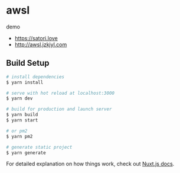 # awsl

demo
* https://satori.love
* http://awsl.jzkjyl.com


## Build Setup

```bash
# install dependencies
$ yarn install

# serve with hot reload at localhost:3000
$ yarn dev

# build for production and launch server
$ yarn build
$ yarn start

# or pm2
$ yarn pm2

# generate static project
$ yarn generate
```

For detailed explanation on how things work, check out [Nuxt.js docs](https://nuxtjs.org).
